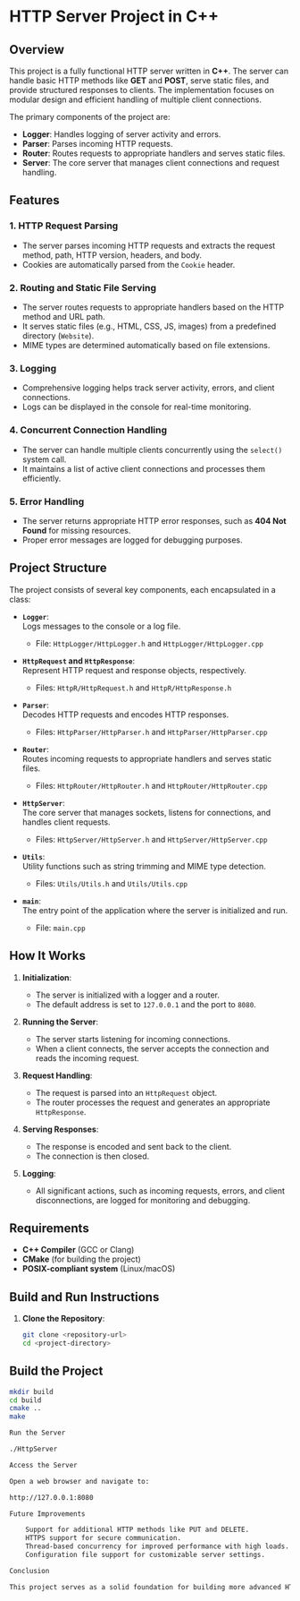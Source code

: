 # HTTP Server Project in C++

## Overview

This project is a fully functional HTTP server written in **C++**. The server can handle basic HTTP methods like **GET** and **POST**, serve static files, and provide structured responses to clients. The implementation focuses on modular design and efficient handling of multiple client connections.

The primary components of the project are:

- **Logger**: Handles logging of server activity and errors.
- **Parser**: Parses incoming HTTP requests.
- **Router**: Routes requests to appropriate handlers and serves static files.
- **Server**: The core server that manages client connections and request handling.

## Features

### 1. **HTTP Request Parsing**
- The server parses incoming HTTP requests and extracts the request method, path, HTTP version, headers, and body.
- Cookies are automatically parsed from the `Cookie` header.

### 2. **Routing and Static File Serving**
- The server routes requests to appropriate handlers based on the HTTP method and URL path.
- It serves static files (e.g., HTML, CSS, JS, images) from a predefined directory (`Website`).
- MIME types are determined automatically based on file extensions.

### 3. **Logging**
- Comprehensive logging helps track server activity, errors, and client connections.
- Logs can be displayed in the console for real-time monitoring.

### 4. **Concurrent Connection Handling**
- The server can handle multiple clients concurrently using the `select()` system call.
- It maintains a list of active client connections and processes them efficiently.

### 5. **Error Handling**
- The server returns appropriate HTTP error responses, such as **404 Not Found** for missing resources.
- Proper error messages are logged for debugging purposes.

## Project Structure

The project consists of several key components, each encapsulated in a class:

- **`Logger`**:  
  Logs messages to the console or a log file.  
  - File: `HttpLogger/HttpLogger.h` and `HttpLogger/HttpLogger.cpp`

- **`HttpRequest` and `HttpResponse`**:  
  Represent HTTP request and response objects, respectively.  
  - Files: `HttpR/HttpRequest.h` and `HttpR/HttpResponse.h`

- **`Parser`**:  
  Decodes HTTP requests and encodes HTTP responses.  
  - Files: `HttpParser/HttpParser.h` and `HttpParser/HttpParser.cpp`

- **`Router`**:  
  Routes incoming requests to appropriate handlers and serves static files.  
  - Files: `HttpRouter/HttpRouter.h` and `HttpRouter/HttpRouter.cpp`

- **`HttpServer`**:  
  The core server that manages sockets, listens for connections, and handles client requests.  
  - Files: `HttpServer/HttpServer.h` and `HttpServer/HttpServer.cpp`

- **`Utils`**:  
  Utility functions such as string trimming and MIME type detection.  
  - Files: `Utils/Utils.h` and `Utils/Utils.cpp`

- **`main`**:  
  The entry point of the application where the server is initialized and run.  
  - File: `main.cpp`

## How It Works

1. **Initialization**:  
   - The server is initialized with a logger and a router.
   - The default address is set to `127.0.0.1` and the port to `8080`.

2. **Running the Server**:  
   - The server starts listening for incoming connections.
   - When a client connects, the server accepts the connection and reads the incoming request.

3. **Request Handling**:  
   - The request is parsed into an `HttpRequest` object.
   - The router processes the request and generates an appropriate `HttpResponse`.

4. **Serving Responses**:  
   - The response is encoded and sent back to the client.
   - The connection is then closed.

5. **Logging**:  
   - All significant actions, such as incoming requests, errors, and client disconnections, are logged for monitoring and debugging.

## Requirements

- **C++ Compiler** (GCC or Clang)
- **CMake** (for building the project)
- **POSIX-compliant system** (Linux/macOS)

## Build and Run Instructions

1. **Clone the Repository**:

   ```bash
   git clone <repository-url>
   cd <project-directory>
## Build the Project

```bash
mkdir build
cd build
cmake ..
make

Run the Server

./HttpServer

Access the Server

Open a web browser and navigate to:

http://127.0.0.1:8080

Future Improvements

    Support for additional HTTP methods like PUT and DELETE.
    HTTPS support for secure communication.
    Thread-based concurrency for improved performance with high loads.
    Configuration file support for customizable server settings.

Conclusion

This project serves as a solid foundation for building more advanced HTTP servers. It provides an opportunity to explore networking, HTTP protocol handling, and modular software design in C++. The clean architecture allows for easy extension and maintenance, making it a versatile tool for learning and experimentation.
